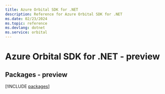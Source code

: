 ```yaml
---
title: Azure Orbital SDK for .NET
description: Reference for Azure Orbital SDK for .NET
ms.date: 02/23/2024
ms.topic: reference
ms.devlang: dotnet
ms.service: orbital
---
```

# Azure Orbital SDK for .NET - preview
## Packages - preview
[!INCLUDE [packages](orbital-index.md)]